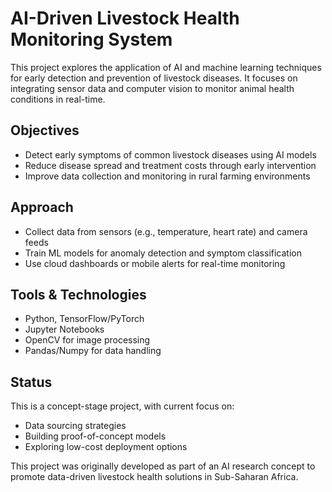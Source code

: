 # AI-Driven Livestock Health Monitoring System

This project explores the application of AI and machine learning techniques for early detection and prevention of livestock diseases. It focuses on integrating sensor data and computer vision to monitor animal health conditions in real-time.

## Objectives
- Detect early symptoms of common livestock diseases using AI models
- Reduce disease spread and treatment costs through early intervention
- Improve data collection and monitoring in rural farming environments

## Approach
- Collect data from sensors (e.g., temperature, heart rate) and camera feeds
- Train ML models for anomaly detection and symptom classification
- Use cloud dashboards or mobile alerts for real-time monitoring

## Tools & Technologies
- Python, TensorFlow/PyTorch
- Jupyter Notebooks
- OpenCV for image processing
- Pandas/Numpy for data handling

## Status
This is a concept-stage project, with current focus on:
- Data sourcing strategies
- Building proof-of-concept models
- Exploring low-cost deployment options

This project was originally developed as part of an AI research concept to promote data-driven livestock health solutions in Sub-Saharan Africa.
